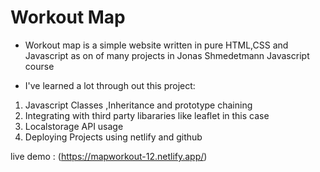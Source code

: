 # Workout Map
- Workout map is a simple website written in pure HTML,CSS and Javascript as on of many projects in Jonas Shmedetmann Javascript course

- I've learned a lot through out this project:
1. Javascript Classes ,Inheritance and prototype chaining
2. Integrating with third party libararies like leaflet in this case
3. Localstorage API usage
4. Deploying Projects using netlify and github

live demo : (https://mapworkout-12.netlify.app/)

 

